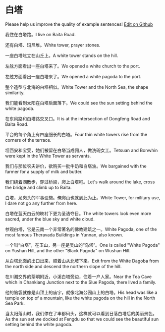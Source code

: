 # 白塔

Please help us improve the quality of example sentences! [Edit on Github](https://github.com/jiyushe/jiyu-example-sentence-source/blob/main/chinese/baita.md)

<p><span class="chinese">我住在白塔路。</span><span class="english">I live on Baita Road.</span></p>

<p><span class="chinese">还有白塔、玛尼堆。</span><span class="english">White tower, prayer stones.</span></p>

<p><span class="chinese">一座白塔屹立在山丘上。</span><span class="english">A white tower stands on the hill.</span></p>

<p><span class="chinese">左舷方面看出一座白塔来了。</span><span class="english">We opened a white church to the port.</span></p>

<p><span class="chinese">左舷方面看出一座白塔来了。</span><span class="english">We opened a white pagoda to the port.</span></p>

<p><span class="chinese">整个造型与北海的白塔相似。</span><span class="english">White Tower and the North Sea, the shape similarity.</span></p>

<p><span class="chinese">我们能看到太阳在白塔后面落下。</span><span class="english">We could see the sun setting behind the white pagoda.</span></p>

<p><span class="chinese">在东风路和白塔路交叉口。</span><span class="english">It is at the intersection of Dongfeng Road and Baita Road.</span></p>

<p><span class="chinese">平台的每个角上有四座细长的白塔。</span><span class="english">Four thin white towers rise from the corners of the terrace.</span></p>

<p><span class="chinese">坦西安和宝雯，她们被留在白塔当成佣人，做洗碗女工。</span><span class="english">Tetsuan and Bonwhin were kept in the White Tower as servants.</span></p>

<p><span class="chinese">我们与那位农夫讲价，欲购买一批牛奶和白塔油。</span><span class="english">We bargained with the farmer for a supply of milk and butter.</span></p>

<p><span class="chinese">我们绕着湖散步，穿过桥梁，爬上白塔吧。</span><span class="english">Let's walk around the lake, cross the bridge and climb up to Baita.</span></p>

<p><span class="chinese">白塔，龙岗头的军事设施。俺爬山也就到此为止。</span><span class="english">White Tower, for military use, I dare not go any further from here.</span></p>

<p><span class="chinese">白塔在蓝天白云的映衬下更为圣洁夺目。</span><span class="english">The white towers look even more sacred, under the blue sky and white cloud.</span></p>

<p><span class="chinese">参观白塔，它是云南一个非常著名的佛教建筑之一。</span><span class="english">White Pagoda, one of the most famous Theravada Buildings in Yunnan, also known.</span></p>

<p><span class="chinese">一个叫“白塔”，在玉山，另一座是吴山的“乌塔”。</span><span class="english">One is called "White Pagoda" on Yushan Hill, and the other "Black Pagoda" on Wushan Hill.</span></p>

<p><span class="chinese">从白塔北面的出口出来，顺着山从北坡下来。</span><span class="english">Exit from the White Dagoba from the north side and descend the northern slope of the hill.</span></p>

<p><span class="chinese">在川湘交界的茶峒附近，小溪白塔旁边，住着一户人家。</span><span class="english">Near the Tea Cave which in Chankiang Junction next to the Slue Pagoda, there lived a family.</span></p>

<p><span class="chinese">他的脑袋就像是山顶上的庙宇，就像北海公园山上的白塔。</span><span class="english">His head was like a temple on top of a mountain, like the white pagoda on the hill in the North Sea Park.</span></p>

<p><span class="chinese">当太阳落山时，我们停在了丰都码头，这样就可以看到日落白塔后的美丽景色。</span><span class="english">As the sun set we docked at Fengdu so that we could see the beautiful sun setting behind the white pagoda.</span></p>

